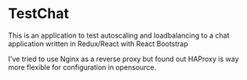 # T e s t C h a t  
 This is an application to test autoscaling and loadbalancing to a chat application written in Redux/React with React Bootstrap

I've tried to use Nginx as a reverse proxy but found out HAProxy is way more flexible for configuration in opensource.
